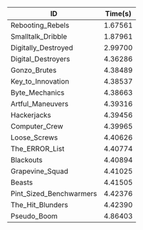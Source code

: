 |ID|Time(s)|
|-|-|
|Rebooting_Rebels|1.67561|
|Smalltalk_Dribble|1.87961|
|Digitally_Destroyed|2.99700|
|Digital_Destroyers|4.36286|
|Gonzo_Brutes|4.38489|
|Key_to_Innovation|4.38537|
|Byte_Mechanics|4.38663|
|Artful_Maneuvers|4.39316|
|Hackerjacks|4.39456|
|Computer_Crew|4.39965|
|Loose_Screws|4.40626|
|The_ERROR_List|4.40774|
|Blackouts|4.40894|
|Grapevine_Squad|4.41025|
|Beasts|4.41505|
|Pint_Sized_Benchwarmers|4.42376|
|The_Hit_Blunders|4.42390|
|Pseudo_Boom|4.86403|
